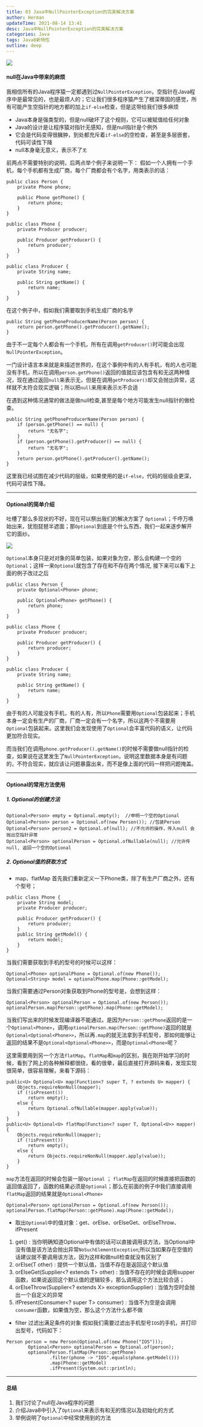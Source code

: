 ```yaml
---
title: 03 Java中NullPointerException的完美解决方案
author: Herman
updateTime: 2021-08-14 13:41
desc: Java中NullPointerException的完美解决方案
categories: Java
tags: Java8新特性
outline: deep
---
```


![](https://cdn.jsdelivr.net/gh/silently9527/images/1566169983-5fb3c5b67966e_articlex)

#### null在Java中带来的麻烦
我相信所有的Java程序猿一定都遇到过`NullPointerException`，空指针在Java程序中是最常见的，也是最烦人的；它让我们很多程序猿产生了根深蒂固的感觉，所有可能产生空指针的地方都的加上`if-else`检查，但是这带给我们很多麻烦

- Java本身是强类型的，但是null破坏了这个规则，它可以被赋值给任何对象
- Java的设计是让程序猿对指针无感知，但是null指针是个例外
- 它会是代码变得很臃肿，到处都充斥着`if-else`的空检查，甚至是多层嵌套，代码可读性下降
- null本身毫无意义，表示不了`无`

前两点不需要特别的说明，后两点举个例子来说明一下：
假如一个人拥有一个手机，每个手机都有生成厂商，每个厂商都会有个名字，用类表示的话：

```
public class Person {
    private Phone phone;

    public Phone getPhone() {
        return phone;
    }
}

public class Phone {
    private Producer producer;

    public Producer getProducer() {
        return producer;
    }
}

public class Producer {
    private String name;

    public String getName() {
        return name;
    }
}
```

在这个例子中，假如我们需要取到手机生成厂商的名字

```
public String getPhoneProducerName(Person person) {
    return person.getPhone().getProducer().getName();
}
```
由于不一定每个人都会有一个手机，所有在调用`getProducer()`时可能会出现`NullPointerException`。

一门设计语言本来就是来描述世界的，在这个事例中有的人有手机，有的人也可能没有手机，所以在调用`person.getPhone()`返回的值就应该包含有和无这两种情况，现在通过返回`null`来表示无，但是在调用`getProducer()`却又会抛出异常，这样就不太符合现实逻辑；所以把`null`来用来表示`无`不合适

在遇到这种情况通常的做法是做null检查,甚至是每个地方可能发生null指针的做检查。

```
public String getPhoneProducerName(Person person) {
    if (person.getPhone() == null) {
        return "无名字";
    }
    if (person.getPhone().getProducer() == null) {
        return "无名字";
    }
    return person.getPhone().getProducer().getName();
}
```
这里我已经试图在减少代码的层级，如果使用的是`if-else`，代码的层级会更深，代码可读性下降。

---
#### Optional的简单介绍
吐槽了那么多现状的不好，现在可以祭出我们的解决方案了 `Optional`；千呼万唤始出来，犹抱琵琶半遮面；那`Optional`到底是个什么东西，我们一起来逐步解开它的面纱。

![](https://cdn.jsdelivr.net/gh/silently9527/images/1883051154-5fb2773078853_articlex)

`Optional`本身只是对对象的简单包装，如果对象为空，那么会构建一个空的`Optional`；这样一来`Optional`就包含了存在和不存在两个情况, 接下来可以看下上面的例子改过之后


```
public class Person {
    private Optional<Phone> phone;

    public Optional<Phone> getPhone() {
        return phone;
    }
}

public class Phone {
    private Producer producer;

    public Producer getProducer() {
        return producer;
    }
}

public class Producer {
    private String name;

    public String getName() {
        return name;
    }
}
```

由于有的人可能没有手机，有的人有，所以`Phone`需要用`Optional`包装起来；手机本身一定会有生产的厂商，厂商一定会有一个名字，所以这两个不需要用`Optional`包装起来。这里我们会发现使用了`Optional`会丰富代码的语义，让代码更加符合现实。

而当我们在调用`phone.getProducer().getName()`的时候不需要做null指针的检查，如果说在这里发生了`NullPointerException`，说明这里数据本身是有问题的，不符合现实，就应该让问题暴露出来，而不是像上面的代码一样把问题掩盖。


---
#### Optional的常用方法使用
##### 1. Optional的创建方法

```
Optional<Person> empty = Optional.empty();  //申明一个空的Optional
Optional<Person> person = Optional.of(new Person()); //包装Person
Optional<Person> person2 = Optional.of(null); //不允许的操作，传入null 会抛出空指针异常
Optional<Person> optionalPerson = Optional.ofNullable(null); //允许传null, 返回一个空的Optional
```

##### 2. Optional值的获取方式
- map、flatMap
首先我们重新定义一下Phone类，除了有生产厂商之外，还有个型号；

```
public class Phone {
    private String model;
    private Producer producer;

    public Producer getProducer() {
        return producer;
    }
    public String getModel() {
        return model;
    }
}
```

当我们需要获取到手机的型号的时候可以这样：
```
Optional<Phone> optionalPhone = Optional.of(new Phone());
Optional<String> model = optionalPhone.map(Phone::getModel);
```
当我们需要通过Person对象获取到Phone的型号是，会想到这样：

```
Optional<Person> optionalPerson = Optional.of(new Person());
optionalPerson.map(Person::getPhone).map(Phone::getModel);
```
当我们写出来的时候发现编译器不能通过。是因为`Person::getPhone`返回的是一个`Optional<Phone>`，调用`optionalPerson.map(Person::getPhone)`返回的就是`Optional<Optional<Phone>>`，所以再`.map`的就无法拿到手机型号，那如何能够让返回的结果不是`Optional<Optional<Phone>>`，而是`Optional<Phone>`呢？

这里需要用到另一个方法`flatMap`。`flatMap`和`map`的区别，我在刚开始学习的时候，看到了网上的各种解释都很绕，看的很晕，最后直接打开源码来看，发现实现很简单，很容易理解，来看下源码：

```
public<U> Optional<U> map(Function<? super T, ? extends U> mapper) {
    Objects.requireNonNull(mapper);
    if (!isPresent())
        return empty();
    else {
        return Optional.ofNullable(mapper.apply(value));
    }
}
public<U> Optional<U> flatMap(Function<? super T, Optional<U>> mapper) {
    Objects.requireNonNull(mapper);
    if (!isPresent())
        return empty();
    else {
        return Objects.requireNonNull(mapper.apply(value));
    }
}
```
`map`方法在返回的时候会包装一层`Optional` ； `flatMap`在返回的时候直接把函数的返回值返回了，函数的结果必须是`Optional`；那么在前面的例子中我们直接调用`flatMap`返回的结果就是`Optional<Phone>`

```
Optional<Person> optionalPerson = Optional.of(new Person());
optionalPerson.flatMap(Person::getPhone).map(Phone::getModel);
```

- 取出`Optional`中的值对象：get、orElse、orElseGet、orElseThrow、ifPresent
1. get() : 当你明确知道Optional中有值的话可以直接调用该方法，当Optional中没有值是该方法会抛出异常`NoSuchElementException`;所以当如果存在空值的话建议就不要调用该方法，因为这样和做null检查就没有区别了
2. orElse(T other) : 提供一个默认值，当值不存在是返回这个默认值
3. orElseGet(Supplier<? extends T> other) : 当值不存在的时候会调用supper函数，如果说返回这个默认值的逻辑较多，那么调用这个方法比较合适；
4. orElseThrow(Supplier<? extends X> exceptionSupplier) : 当值为空时会抛出一个自定义的异常
5. ifPresent(Consumer<? super T> consumer) : 当值不为空是会调用`consumer`函数，如果值为空，那么这个方法什么都不做


- filter 过滤出满足条件的对象
假如我们需要过滤出手机型号`IOS`的手机，并打印出型号，代码如下：

```
Person person = new Person(Optional.of(new Phone("IOS")));
        Optional<Person> optionalPerson = Optional.of(person);
        optionalPerson.flatMap(Person::getPhone)
                .filter(phone -> "IOS".equals(phone.getModel()))
                .map(Phone::getModel)
                .ifPresent(System.out::println);
```

---
#### 总结
1. 我们讨论了null在Java程序的问题
2. 介绍Java8中引入了`Optional`来表示有和无的情况以及初始化的方式
3. 举例说明了`Optional`中经常使用到的方法
